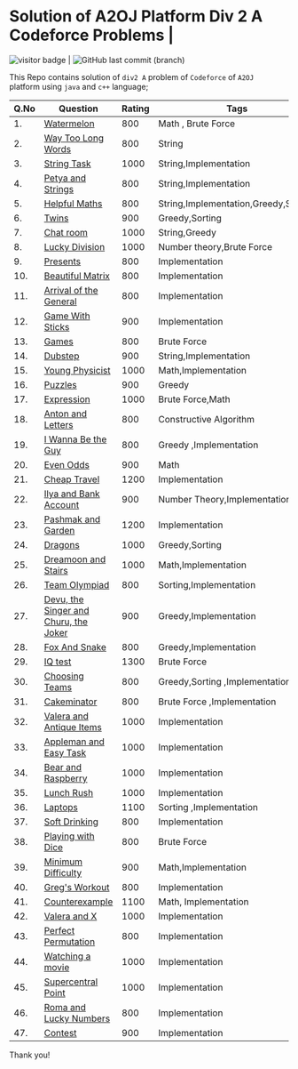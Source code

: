 # Solution of A2OJ  Platform  Div 2 A  Codeforce Problems |
   <img src= "https://visitor-badge.laobi.icu/badge?page_id=201851019-iiitv/A2OJ_LADDER-_CODEFORCES-DIV-2 " alt="visitor badge"/> |  ![GitHub last commit (branch)](https://img.shields.io/github/last-commit/201851019-iiitv/A2OJ_LADDER-_CODEFORCES-DIV-2/master)


This Repo contains solution of `div2 A`    problem of `Codeforce` of  `A2OJ  `platform using `java` and `c++` language;

|Q.No| Question | Rating | Tags |Difficulty| Solution | Lang|
|------|----------|-------|-----|----|-------|------|
|1.|[Watermelon](https://codeforces.com/problemset/problem/4/A "Watermelon")| 800 | Math , Brute Force |  1 |[Watermelon](https://codeforces.com/contest/4/submission/78621881 "Solution")| C++ |
|2.|[Way Too Long Words](https://codeforces.com/problemset/problem/71/A "WTLW")| 800 | String| 1|[Way Too Long Words](https://codeforces.com/contest/71/submission/78622449 "Solution")|C++ |
|3.|[String Task](https://codeforces.com/problemset/problem/118/A "String Task")| 1000 | String,Implementation| 2|[String Task](https://codeforces.com/contest/118/submission/78622957 "Solution")|C++|
|4.|[Petya and Strings](https://codeforces.com/problemset/problem/112/A  "Petya and Strings")| 800 | String,Implementation| 1|[Petya and Strings](https://codeforces.com/contest/112/submission/78624845  "Solution")|C++|
|5.|[Helpful Maths](https://codeforces.com/problemset/problem/339/A   "Helpful Maths")| 800 | String,Implementation,Greedy,Sorting| 1|[Helpful Maths](https://codeforces.com/contest/339/submission/78625377   "Solution")|C++|
|6.|[Twins](https://codeforces.com/problemset/problem/160/A   "Twins ")| 900 |Greedy,Sorting | 2 |[Twins](https://codeforces.com/contest/160/submission/86276441  "Solution")|C++|
|7.|[Chat room](https://codeforces.com/problemset/problem/58/A   "Chat room")| 1000 | String,Greedy| 2|[Chat room ](https://codeforces.com/contest/58/submission/78636269  "Solution")|C++|
|8.|[Lucky Division](https://codeforces.com/problemset/problem/122/A  "Lucky Division")| 1000 | Number theory,Brute Force| 2|[Lucky Division](https://codeforces.com/contest/122/submission/78633363  "Solution")|C++|
|9.|[Presents](https://codeforces.com/problemset/problem/136/A   "Presents")| 800 | Implementation| 1|[Presents](https://codeforces.com/contest/136/submission/86279325   "Solution")|C++|
|10.|[Beautiful Matrix](https://codeforces.com/problemset/problem/263/A   "Beautiful Matrix")| 800 | Implementation| 1|[Beautiful Matrix](https://codeforces.com/contest/263/submission/83226928  "Solution")|C++|
|11.|[Arrival of the General](https://codeforces.com/problemset/problem/144/A  "Arrival of the General")| 800 | Implementation| 1|[Arrival of the General](https://codeforces.com/contest/144/submission/86282852  "Solution")|C++|
|12.|[Game With Sticks](https://codeforces.com/problemset/problem/451/A   "Game With Sticks")| 900 | Implementation| 2|[Game With Sticks](https://codeforces.com/contest/451/submission/86313670   "Solution")|C++|
|13.|[Games](https://codeforces.com/problemset/problem/268/A   "Games")| 800 | Brute Force| 1|Solution |C++|
|14.|[Dubstep](https://codeforces.com/problemset/problem/208/A   "Dubstep")| 900 | String,Implementation| 2|[Dubstep](https://codeforces.com/contest/208/submission/86391821  "Solution")|C++|
|15.|[Young Physicist](https://codeforces.com/problemset/problem/69/A   "Young Physicist")| 1000 | Math,Implementation| 1 |[Young Physicist](https://codeforces.com/contest/69/submission/78634117  "Solution")|C++|
|16.|[Puzzles](https://codeforces.com/problemset/problem/337/A  "Puzzles")| 900 | Greedy | 2|Soultion|C++|
|17.|[ Expression](https://codeforces.com/problemset/problem/479/A   " Expression")| 1000 | Brute Force,Math| 2|[ Expression](https://codeforces.com/contest/479/submission/86506690   "Solution")|C++|
|18.|[Anton and Letters](https://codeforces.com/problemset/problem/443/A  "Anton and Letters")| 800 | Constructive Algorithm| 1|[Anton and Letters](https://codeforces.com/contest/443/submission/86389413   "Solution")|C++|
|19.|[I Wanna Be the Guy ](https://codeforces.com/problemset/problem/469/A   "I Wanna Be the Guy")| 800 | Greedy ,Implementation| 2 |[I Wanna Be the Guy](https://codeforces.com/problemset/problem/469/A   "Solution")|C++|
|20.|[Even Odds](https://codeforces.com/problemset/problem/318/A   "Even Odds")| 900 | Math| 2|[Even Odds](https://codeforces.com/contest/318/submission/86508924   "Solution")|C++|
|21.|[Cheap Travel](https://codeforces.com/problemset/problem/466/A   "Cheap Travel")| 1200 | Implementation| 3|[Cheap Travel](https://codeforces.com/contest/466/submission/86511967  "Solution")|C++|
|22.|[Ilya and Bank Account](https://codeforces.com/problemset/problem/313/A  "Ilya and Bank Account")| 900 | Number Theory,Implementation| 2|[Ilya and Bank Account](https://codeforces.com/contest/313/submission/86613047  "Solution")|C++|
|23.|[Pashmak and Garden](https://codeforces.com/problemset/problem/459/A   "Pashmak and Garden")| 1200 | Implementation| 3|[Pashmak and Garden](https://codeforces.com/contest/459/submission/86614398  "Solution")|C++|
|24.|[Dragons](https://codeforces.com/problemset/problem/230/A  "Dragons")| 1000 | Greedy,Sorting | 2|[Dragons](https://codeforces.com/contest/230/submission/86614952  "Solution")|C++|
|25.|[Dreamoon and Stairs](https://codeforces.com/problemset/problem/476/A   "Dreamoon and Stairs")| 1000 | Math,Implementation| 2|Solution |C++|
|26.|[Team Olympiad](https://codeforces.com/problemset/problem/490/A   "Team Olympiad")| 800 | Sorting,Implementation| 1|[Team Olympiad](https://codeforces.com/contest/490/submission/86616025  "Solution")|C++|
|27.|[ Devu, the Singer and Churu, the Joker](https://codeforces.com/problemset/problem/439/A  " Devu, the Singer and Churu, the Joker")| 900 |Greedy,Implementation| 2|[ Devu, the Singer and Churu, the Joker](https://codeforces.com/contest/439/submission/86617537  "Solution")|C++|
|28.|[Fox And Snake](https://codeforces.com/problemset/problem/510/A   "Fox And Snake")| 800 | Greedy,Implementation| 1|[Fox And Snake](https://codeforces.com/contest/510/submission/86617967  "Solution")|C++|
|29.|[ IQ test](https://codeforces.com/problemset/problem/25/A " IQ test")| 1300 | Brute Force| 3|[ IQ test](https://codeforces.com/contest/25/submission/78638435 "Solution")|C++|
|30.|[Choosing Teams](https://codeforces.com/problemset/problem/432/A  "Choosing Teams")| 800 | Greedy,Sorting ,Implementation| 1|[Choosing Teams](https://codeforces.com/contest/432/submission/86618566  "Solution")|C++|
|31.|[Cakeminator](https://codeforces.com/problemset/problem/330/A?f0a28=1  "Cakeminator")| 800 | Brute Force ,Implementation| 1|[Cakeminator](https://codeforces.com/contest/330/submission/86619603  "Solution")|C++|
|32.|[Valera and Antique Items](https://codeforces.com/problemset/problem/441/A  "Valera and Antique Items")| 1000 | Implementation| 2|[Valera and Antique Items](https://codeforces.com/contest/441/submission/86621484  "Solution")|C++|
|33.|[Appleman and Easy Task](https://codeforces.com/problemset/problem/462/A  "Appleman and Easy Task")| 1000 | Implementation| 2|Solution|C++|
|34.|[Bear and Raspberry](https://codeforces.com/problemset/problem/385/A  "Bear and Raspberry")| 1000 | Implementation| 2|Solution|C++|
|35.|[Lunch Rush](https://codeforces.com/problemset/problem/276/A "Lunch Rush")| 1000 | Implementation| 2|[Lunch Rush](https://codeforces.com/contest/276/submission/86813200  "Solution")|C++|
|36.|[Laptops](https://codeforces.com/problemset/problem/456/A  "Laptops")| 1100 | Sorting ,Implementation| 3|[Laptops](https://codeforces.com/contest/456/submission/86815313  "Solution")|C++|
|37.|[Soft Drinking](https://codeforces.com/problemset/problem/151/A  "Soft Drinking")| 800 | Implementation| 1|[Soft Drinking](https://codeforces.com/contest/151/submission/86816334  "Solution")|C++|
|38.|[Playing with Dice](https://codeforces.com/problemset/problem/378/A  "Playing with Dice")| 800 | Brute Force| 1|[Playing with Dice](https://codeforces.com/contest/378/submission/86817126  "Solution")|C++|
|39.|[Minimum Difficulty](https://codeforces.com/problemset/problem/496/A  "Minimum Difficulty")| 900 | Math,Implementation| 2|[Minimum Difficulty](https://codeforces.com/contest/496/submission/86819139  "Solution")|C++|
|40.|[Greg's Workout](https://codeforces.com/problemset/problem/255/A  "Greg's Workout")| 800 | Implementation| 1|[Greg's Workout](https://codeforces.com/contest/255/submission/86819806  "Solution")|C++|
|41.|[Counterexample](https://codeforces.com/problemset/problem/483/A  "Counterexample")| 1100 |Math, Implementation| 2|[Counterexample](https://codeforces.com/contest/483/submission/86821918  "Solution")|C++|
|42.|[Valera and X](https://codeforces.com/problemset/problem/404/A  "Valera and X")| 1000 | Implementation| 2|Solution|C++|
|43.|[ Perfect Permutation](http://codeforces.com/problemset/problem/233/A  " Perfect Permutation")| 800 | Implementation| 2|[ Perfect Permutation](http://codeforces.com/contest/233/submission/86906245 "Solution")|C++|
|44.|[Watching a movie](codeforces.com/problemset/problem/499/A  " Watching a movie")| 1000 | Implementation| 2|Solution|C++|
|45.|[Supercentral Point](https://codeforces.com/problemset/problem/165/A  " Supercentral Point")| 1000 | Implementation| 2|Solution|C++|
|46.|[Roma and Lucky Numbers](https://codeforces.com/problemset/problem/262/A " Roma and Lucky Numbers")| 800 | Implementation| 2|Solution|C++|
|47.|[Contest](https://codeforces.com/problemset/problem/501/A " Contest")| 900 | Implementation| 2|Solution|C++|





Thank you!
